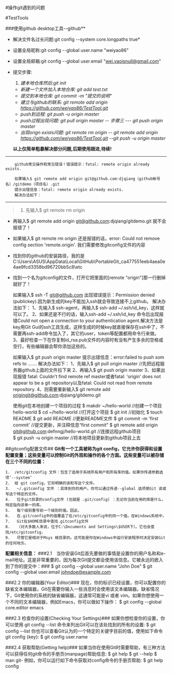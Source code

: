 #操作git遇到的问题

#TestTools

###使用github desktop工具--github**
*   解决文件名过长问题:git config --system core.longpaths true*
*   设置全局昵称:git config --global user.name "weiyao86"
*   设置全局邮箱:git config --global user.email "wei.yaoisnull@gmail.com"
*   提交步骤:
    1.  *建本地仓库然后:git init*
    +   *新建一个文件加入本地仓库: git add test.txt*
    +   *提交到本地仓库: git commit -m "提交的说明"*
    +   *建立与github的联系: git remote add origin https://github.com/weiyao86/TestTool.git*
    +   *push到远程: git push -u origin master*
    +   *push过程出现问题: git pull origin master  -- 步骤三 ---  git push origin master*
    +   *出现orign exists问题: git remote rm origin  --  git remote add origin https://github.com/weiyao86/TestTool.git  --git push -u origin master*
    
    **以上仅简单粗暴解决部分问题,后期使用跟进,待续!**
---


        github常见操作和常见错误！错误提示：fatal: remote origin already exists.

        如果输入$ git remote add origin git@github.com:djqiang（github帐号名）/gitdemo（项目名）.git
        提示出错信息：fatal: remote origin already exists.
        解决办法如下：
---
>1. 先输入$ git remote rm origin
*   再输入$ git remote add origin git@github.com:djqiang/gitdemo.git 就不会报错了！
*   如果输入$ git remote rm origin 还是报错的话，error: Could not remove config section 'remote.origin'. 我们需要修改gitconfig文件的内容
*   找到你的github的安装路径，我的是C:\Users\ASUS\AppData\Local\GitHub\PortableGit_ca477551eeb4aea0e4ae9fcd3358bd96720bb5c8\etc
*   找到一个名为gitconfig的文件，打开它把里面的[remote "origin"]那一行删掉就好了！
 

    如果输入$ ssh -T git@github.com
    出现错误提示：Permission denied (publickey).因为新生成的key不能加入ssh就会导致连接不上github。
    解决办法如下：
    1、先输入$ ssh-agent，再输入$ ssh-add ~/.ssh/id_key，这样就可以了。
    2、如果还是不行的话，输入ssh-add ~/.ssh/id_key 命令后出现报错Could not open a connection to your authentication agent.解决方法是key用Git Gui的ssh工具生成，这样生成的时候key就直接保存在ssh中了，不需要再ssh-add命令加入了，其它的user，token等配置都用命令行来做。
    3、最好检查一下在你复制id_rsa.pub文件的内容时有没有产生多余的空格或空行，有些编辑器会帮你添加这些的。
 
 
    如果输入$ git push origin master
    提示出错信息：error:failed to push som refs to .......
    解决办法如下：
    1、先输入$ git pull origin master //先把远程服务器github上面的文件拉下来
    2、再输入$ git push origin master
    3、如果出现报错 fatal: Couldn't find remote ref master或者fatal: 'origin' does not appear to be a git repository以及fatal: Could not read from remote repository.
    4、则需要重新输入$ git remote add origingit@github.com:djqiang/gitdemo.git
 
 
    使用git在本地创建一个项目的过程
    $ makdir ~/hello-world    //创建一个项目hello-world
    $ cd ~/hello-world       //打开这个项目
    $ git init             //初始化 
    $ touch README
    $ git add README        //更新README文件
    $ git commit -m 'first commit'     //提交更新，并注释信息“first commit”
    $ git remote add origin git@github.com:defnngj/hello-world.git     //连接远程github项目  
    $ git push -u origin master     //将本地项目更新到github项目上去
 
   
##gitconfig配置文件##
**Git有一个工具被称为git config，它允许你获得和设置配置变量；这些变量可以控制Git的外观和操作的各个方面。这些变量可以被存储在三个不同的位置：**

	1.  /etc/gitconfig 文件：包含了适用于系统所有用户和所有库的值。如果你传递参数选项’--system’ 
	2.  给 git config，它将明确的读和写这个文件。 
	3.   ~/.gitconfig 文件 ：具体到你的用户。你可以通过传递--global 选项使Git 读或写这个特定的文件。
	4.   位于git目录的config文件 (也就是 .git/config) ：无论你当前在用的库是什么，特定指向该单一的库。
	5.   每个级别重写前一个级别的值。因此，
	6.   在.git/config中的值覆盖了在/etc/gitconfig中的同一个值。在Windows系统中，
	7.   Git在$HOME目录中查找.gitconfig文件
	8.   （对大多数人来说，位于C:\Documents and Settings\$USER下）。它也会查找/etc/gitconfig，
	9.   尽管它是相对于Msys 根目录的。这可能是你在Windows中运行安装程序时决定安装Git的任何地方。
 
**配置相关信息：**
###2.1　当你安装Git后首先要做的事情是设置你的用户名称和e-mail地址。这是非常重要的，因为每次Git提交都会使用该信息。它被永远的嵌入到了你的提交中：###
    $ git config --global user.name "John Doe"
    $ git config --global user.email johndoe@example.com
 
###2.2    你的编辑器(Your Editor)###
    现在，你的标识已经设置，你可以配置你的缺省文本编辑器，Git在需要你输入一些消息时会使用该文本编辑器。缺省情况下，Git使用你的系统的缺省编辑器，这通常可能是vi 或者 vim。如果你想使用一个不同的文本编辑器，例如Emacs，你可以做如下操作：
    $ git config --global core.editor emacs
 
###2.3 检查你的设置(Checking Your Settings)###
    如果你想检查你的设置，你可以使用 git config --list 命令来列出Git可以在该处找到的所有的设置:
    $ git config --list
        你也可以查看Git认为的一个特定的关键字目前的值，使用如下命令 git config {key}:
    $ git config user.name
 
###2.4 获取帮助(Getting help)###
    如果当你在使用Git时需要帮助，有三种方法可以获得任何git命令的手册页(manpage)帮助信息:
    $ git help <verb>
    $ git <verb> --help
    $ man git-<verb>
    例如，你可以运行如下命令获取对config命令的手册页帮助:
    $ git help config
    
